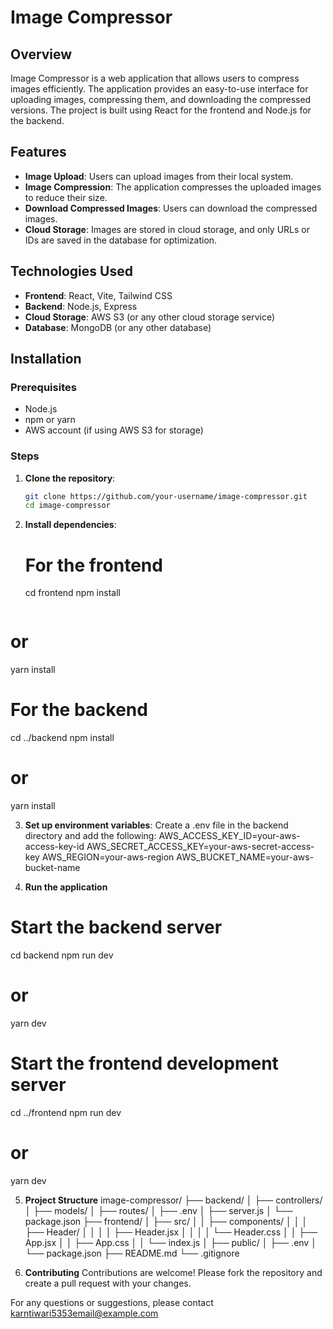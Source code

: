 # Image Compressor

## Overview

Image Compressor is a web application that allows users to compress images efficiently. The application provides an easy-to-use interface for uploading images, compressing them, and downloading the compressed versions. The project is built using React for the frontend and Node.js for the backend.

## Features

- **Image Upload**: Users can upload images from their local system.
- **Image Compression**: The application compresses the uploaded images to reduce their size.
- **Download Compressed Images**: Users can download the compressed images.
- **Cloud Storage**: Images are stored in cloud storage, and only URLs or IDs are saved in the database for optimization.

## Technologies Used

- **Frontend**: React, Vite, Tailwind CSS
- **Backend**: Node.js, Express
- **Cloud Storage**: AWS S3 (or any other cloud storage service)
- **Database**: MongoDB (or any other database)

## Installation

### Prerequisites

- Node.js
- npm or yarn
- AWS account (if using AWS S3 for storage)

### Steps

1. **Clone the repository**:

   ```sh
   git clone https://github.com/your-username/image-compressor.git
   cd image-compressor

   ```

2. **Install dependencies**:

   # For the frontend

   cd frontend
   npm install

   ```

   ```

# or

yarn install

# For the backend

cd ../backend
npm install

# or

yarn install

3. **Set up environment variables**: Create a .env file in the backend directory and add the following:
   AWS_ACCESS_KEY_ID=your-aws-access-key-id
   AWS_SECRET_ACCESS_KEY=your-aws-secret-access-key
   AWS_REGION=your-aws-region
   AWS_BUCKET_NAME=your-aws-bucket-name

4. **Run the application**

# Start the backend server

cd backend
npm run dev

# or

yarn dev

# Start the frontend development server

cd ../frontend
npm run dev

# or

yarn dev

5. **Project Structure**
   image-compressor/
   ├── backend/
   │ ├── controllers/
   │ ├── models/
   │ ├── routes/
   │ ├── .env
   │ ├── server.js
   │ └── package.json
   ├── frontend/
   │ ├── src/
   │ │ ├── components/
   │ │ │ ├── Header/
   │ │ │ │ ├── Header.jsx
   │ │ │ │ └── Header.css
   │ │ ├── App.jsx
   │ │ ├── App.css
   │ │ └── index.js
   │ ├── public/
   │ ├── .env
   │ └── package.json
   ├── README.md
   └── .gitignore

6. **Contributing**
   Contributions are welcome! Please fork the repository and create a pull request with your changes.

For any questions or suggestions, please contact karntiwari5353email@example.com
